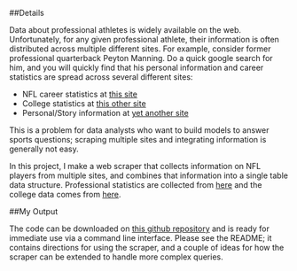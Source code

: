 ##Details

Data about professional athletes is widely available on the web. Unfortunately, for any given professional athlete, their information is often distributed across multiple different sites. For example, consider former professional quarterback Peyton Manning. Do a quick google search for him, and you will quickly find that his personal information and career statistics are spread across several different sites:
* NFL career statistics at [this site](https://www.pro-football-reference.com/players/M/MannPe00.htm)
* College statistics at [this other site](https://www.sports-reference.com/cfb/players/peyton-manning-1.html)
* Personal/Story information at [yet another site](https://en.wikipedia.org/wiki/Peyton_Manning)

This is a problem for data analysts who want to build models to answer sports questions; scraping multiple sites and integrating information is generally not easy. 

In this project, I make a web scraper that collects information on NFL players from multiple sites, and combines that information into a single table data structure. Professional statistics are collected from [here](https://www.pro-football-reference.com/) and the college data comes from [here](https://www.sports-reference.com/cfb/).

##My Output

The code can be downloaded on [this github repository](https://github.com/jacobs269/nflFootballScraper) and is ready for immediate use via a command line interface. Please see the README; it contains directions for using the scraper, and a couple of ideas for how the scraper can be extended to handle more complex queries.




